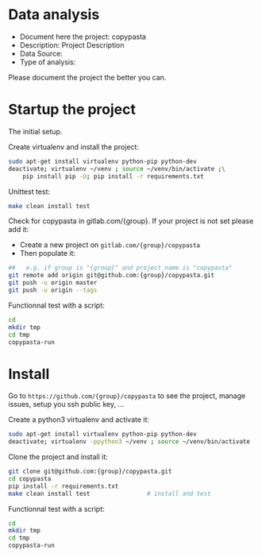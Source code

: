 # Data analysis
- Document here the project: copypasta
- Description: Project Description
- Data Source:
- Type of analysis:

Please document the project the better you can.

# Startup the project

The initial setup.

Create virtualenv and install the project:
```bash
sudo apt-get install virtualenv python-pip python-dev
deactivate; virtualenv ~/venv ; source ~/venv/bin/activate ;\
    pip install pip -U; pip install -r requirements.txt
```

Unittest test:
```bash
make clean install test
```

Check for copypasta in gitlab.com/{group}.
If your project is not set please add it:

- Create a new project on `gitlab.com/{group}/copypasta`
- Then populate it:

```bash
##   e.g. if group is "{group}" and project_name is "copypasta"
git remote add origin git@github.com:{group}/copypasta.git
git push -u origin master
git push -u origin --tags
```

Functionnal test with a script:

```bash
cd
mkdir tmp
cd tmp
copypasta-run
```

# Install

Go to `https://github.com/{group}/copypasta` to see the project, manage issues,
setup you ssh public key, ...

Create a python3 virtualenv and activate it:

```bash
sudo apt-get install virtualenv python-pip python-dev
deactivate; virtualenv -ppython3 ~/venv ; source ~/venv/bin/activate
```

Clone the project and install it:

```bash
git clone git@github.com:{group}/copypasta.git
cd copypasta
pip install -r requirements.txt
make clean install test                # install and test
```
Functionnal test with a script:

```bash
cd
mkdir tmp
cd tmp
copypasta-run
```
